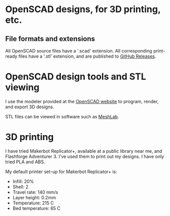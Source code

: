 # OpenSCAD designs, for 3D printing, etc.

## File formats and extensions

All OpenSCAD source files have a '.scad' extension. All corresponding print-ready
files have a '.stl' extension, and are published to [GitHub
Releases](https://github.com/syncom/openscad-designs/releases/tag/stl). 

# OpenSCAD design tools and STL viewing

I use the modeler provided at the [OpenSCAD
website](http://www.openscad.org/downloads.html) to program, render, and export
3D designs.

STL files can be viewed in software such as [MeshLab](https://www.meshlab.net).

# 3D printing

I have tried Makerbot Replicator+, available at a public library near me, and
Flashforge Adventurer 3. I've used them to print out my designs. I have only
tried PLA and ABS.

My default printer set-up for Makerbot Replicator+ is:

- Infill: 20%
- Shell: 2
- Travel rate: 140 mm/s
- Layer height: 0.2mm
- Temperature: 215 C
- Bed temperature: 65 C
